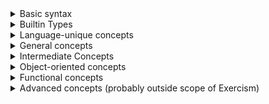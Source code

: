 <details>
 	<summary>Basic syntax</summary>
<br>

- [ ] [Argument unpacking][argument-unpacking]

- [ ] [Comments][comments-general]

  - [ ] TODO: Explain # syntax in Python

- [ ] [Expressions][expressions]

  - [ ] [Order of Evaluation][order-of-evaluation]

- [ ] Statements
  - [ ] TODO: Explain the importance of statements in Python
  - [ ] [`pass`][keyword-pass]
  </details>
  <details>
 	<summary>Builtin Types</summary>
<br>

_**TODO:** Casting between types in Python can be a bit unclear; this will need expansion_

- [ ] [Type conversion][type-conversion]

<details>
  <summary>Primitives</summary>
<br>

_These are types that represent discreet values in memory that do not contain other values; all have a dedicated literal syntax._

  <details>
    <summary>Bascis</summary>
    <br>
    
- [ ] [`None`][keyword-none]
- [ ] [`bool`][builtin-types-bool]
  - [ ] [`True`][keyword-true]
  - [ ] [`False`][keyword-false]
- [ ] [`int`][builtin-types-int]
- [ ] [`float`][builtin-types-float]
- [ ] [`str`][builtin-types-str]
  - [ ] [String methods][string-methods]
  - [ ] [String formatting][string-formatting]
  - [ ] [String splitting][string-splitting]
  - [ ] [String translation][string-translation]

</details>

<details>
<summary>Intermediate</summary>
<br>

_These are less commonly used primitives, but still important to know._

- [ ] [`complex`][builtin-types-complex]
- [ ] [`bytes`][builtin-types-bytes]

  </details>
  </details>

  <details>
     <summary>Containers</summary>
     <br>

_These are types that hold one or more of some other primitive type; they're the building blocks of more complex data structures._

  <details>
      <summary>Basic</summary>
      <br>
      
_Again, these are non-negotiable: every Python user must be comfortable with their use and abuse to be considered fluent, as they appear in **most** workaday code. These are also common enough that they each have their own dedicated literal syntax._

- [ ] [`tuple`][builtin-types-tuple]
- [ ] [`range`][builtin-types-range]
- [ ] [`list`][builtin-types-list]
  - [ ] [List Methods][list-methods]
- [ ] [`dict`][builtin-types-dict]
- [ ] [`set`][builtin-types-set]

  </details>

<details>
<summary>Intermediate</summary>
<br>

_Much more rarely used containers that you might want to know and recognize._

- [ ] [`bytearray`][builtin-types-bytearray]
- [ ] [`frozenset`][builtin-types-frozenset]

  </details>

  <details>
  <summary>Advanced</summary>
  <br>

_These will very rarely be encountered in the wild, the first because it's more of an internal implementation detail and the second because it's hyper-specific._

- [ ] [`slice`][builtin-types-slice]
- [ ] [`memoryview`][builtin-types-memoryview]


  </details>

  <details>
  <summary>OOP-Specific</summary>
  <br>
  
  - [ ] [`type`][builtin-types-type]
  - [ ] [`object`][builtin-types-object]
  - [ ] [`property`][builtin-types-property]

</details>
</details>
</deatils>
</details>

  
<details>
 	<summary>Language-unique concepts</summary>
<br>

-  [ ] [The Zen of Python][zen-of-python]
-  [ ] [Pythonic][pythonic]
-  [ ] [Python Enhancement Proposals][python-enhancement-proposals]
-  [ ] [PEP 8][pep-8-style-guide]
-  [ ] [Dunder Methods][dunder-methods]

</details>
<details>
 	<summary>General concepts</summary>
<br>

- [ ] [Arithmetic][arithmetic-general]

  - [ ] [Modular Division][modular-division]

- [ ] [Bitwise manipulation][bitwise-manipulation-general]

  - [ ] [Binary numbers][binary-numbers]
  - [ ] [Bitflags][bitflags]
  - [ ] [Bitwise operators][bitwise-operators]
  - [ ] [Powers of Two][powers-of-two]

- [ ] [Boolean logic][boolean-logic-general]

  - [ ] [Boolean values][boolean-values]

    - [ ] [Booleans are integers][booleans-are-integers]
    - [ ] [`True`][keyword-true]
    - [ ] [`False`][keyword-false]

  - [ ] [Boolean operators][boolean-operators]
    - [ ] [`not`][keyword-not]
    - [ ] [Short-circuiting][short-circuiting]
      - [ ] [`and`][keyword-and]
      - [ ] [`or`][keyword-or]

- [ ] [Bracket Notation][bracket-notation]

  - [ ] [Indexing][indexing]
  - [ ] [Slicing][slicing]

- [ ] [Comparisons][comparisons-general]

  - [ ] [Comparison operators][comparison-operators]
  - [ ] [Integer comparison][integer-comparison]
  - [ ] [Rich comparison methods][rich-comparison-methods]
  - [ ] [Equality operator][equality-operator]
  - [ ] [Equivalence][equivalence]
  - [ ] [Inequality][inequality]

- [ ] [Conditionals][conditionals-general]

  - [ ] [Conditionals structures][conditional-structures]
    - [ ] [`if`][keyword-if]
    - [ ] [`elif`][keyword-elif]
    - [ ] [`else`][keyword-else]

- [ ] [Enumeration][enumeration]

  - [ ] [Enumerated values][enumerated-values]

- [ ] [Functions][functions-general]

  - [ ] [Function Definition][function_definition]
    - [ ] [`def`][keyword-def]
    - [ ] [`lambda`][keyword-lambda]
    - [ ] [Function signature][function-signature]
      - [ ] [Arguments & parameters][arguments-and-parameters]
      - [ ] [Positional parameters][positional-parameters]
      - [ ] [Positional-only parameters][positional-only-parameters]
      - [ ] [Keyword parameters][keyword-parameters]
      - [ ] [Keyword-only parameters][keyword-only-parameters]
      - [ ] [Default arguments][default-arguments]
      - [ ] [`\*args``][star-args]
      - [ ] [`\*\*kwargs``][star-star-kwargs]
  - [ ] [Return Values][return-value]
    - [ ] [`return`][keyword-return]
  - [ ] [Generators][generators]
    - [ ] [`yield`][keyword-yield]
  - [ ] [Type hinting][type-hinting]
  - [ ] [Call semantics][call-semantics]

- [ ] [Identity testing][identity-testing]

  - [ ] [`is`][keyword-is]

- [ ] [Loops][loops-general]

  - [ ] [`while` loops][while-loops]
    - [ ] [`while`][keyword-while]
  - [ ] [`for` loops][for-loops]
    - [ ] [`for`][keyword-for]
  - [ ] [Exiting loops][exiting-loops]
    - [ ] [`break`][keyword-break]
    - [ ] [`continue`][keyword-continue]
  - [ ] [Iteration][iteration]

    - [ ] [Iterables][iterables]
    - [ ] [Iterators][iterators]

  - [ ] [Membership testing][membership-testing]
    - [ ] [`in`][keyword-in]

- [ ] [Operators][operators]

  - [ ] [Operator overloading][operator-overloading]
  - [ ] [Operator precedence][operator-precedence]

- [ ] [Scope][scope]

  - [ ] [Namespaces][namespaces]
    - [ ] [`global`][keyword-global]
    - [ ] [`nonlocal`][keyword-nonlocal]
  - [ ] [`del`][keyword-del]

- [ ] [Variables][variables]
  - [ ] [Assignment][assignment]
    - [ ] [Multiple assignment][multiple-assignment]
    - [ ] [Tuple unpacking][tuple-unpacking]
    - [ ] [Constants][constants]
</details>

<details>
 	<summary>Intermediate Concepts</summary>
<br>

- [ ] [Comprehension Syntax][comprehension-syntax]

  - [ ] [List comprehension][list-comprehension]
  - [ ] [Dict comprehension][dict-comprehension]
  - [ ] [Set comprehension][set-comprehension]
  - [ ] [Generator comprehension][generator-comprehension]

- [ ] Context managers

  - [ ] [`with`][keyword-with]

- [ ] [Decorators][decorators]

- [ ] [Docstrings][docstrings]

- [ ] [Exceptions][exceptions-general]

  - [ ] [Exception handling][exception-handling]
  - [ ] [Exception catching][exception-catching]
    - [ ] [`try`][keyword-try]
    - [ ] [`except`][keyword-except]
    - [ ] [`else`][keyword-else]
    - [ ] [`finally`][keyword-finally]
  - [ ] [Exception hierarchy][exception-hierarchy]
  - [ ] [Raise][raise]
    - [ ] [Exception message][exception-message]
    - [ ] [`raise`][keyword-raise]
    - [ ] [`assert`][keyword-assert]

- [ ] [Importing][importing]

  - [ ] [`import`][keyword-import]
  - [ ] [`from`][keyword-from]
  - [ ] [`as`][keyword-as]

- [ ] [Standard Library][standard-library]
  - [ ] [Data structures][data-structures]
    - [ ] [Lookup efficiency][lookup-efficiency]
    - [ ] [Recursive data structures][recursive-data-structures]
  - [ ] [Regular Expressions][regular-expressions]
</details>

<details>
 	<summary>Object-oriented concepts</summary>
<br>

- [ ] [Objects][objects-general]

  - [ ] [Everything is an object][everything-is-an-object]

- [ ] [Classes][classes-general]

  - [ ] [Custom classes][custom-classes]
    - [ ] [`class`][keyword-class]
  - [ ] [Class members][class-members]
    - [ ] Behavior
      - [ ] [Methods][methods-general]
        - [ ] [Instance Methods][instance-methods]
          - [ ] [Implicit self][implicit-self]
          - [ ] [Initialization][initialization]
          - [ ] [Instantiation][instantiation]
        - [ ] [Class methods][class-methods]
          - [ ] [Constructor][constructor]
        - [ ] [Static Methods][static-methods]
    - [ ] [State][state]
      - [ ] [Instance Attributes][instance-attributes]
      - [ ] [Instance Properties][instance-properties]
        - [ ] [Property Decorator][property-decorator]

- [ ] [Inheritance][inheritance-general]

  - [ ] [Class inheritance][class-inheritance]

- [ ] [Composition][composition-general]

  - [ ] [Class composition][class-composition]

- [ ] [Encapsulation][encapsulation-general]

  - [ ] [Non-Public Methods][non-public-methods]

- [ ] [Interfaces][interfaces-general]

  - [ ] [Duck Typing][duck-typing]

- [ ] [Mutation][mutation-general]

  - [ ] [Immutability in Python][immutability]
  - [ ] [Mutability in Python][mutability]

- [ ] [Polymorphism][polymorphism-general]
  - [ ] [Dynamic typing][dynamic-typing]
 </details>

<details>
 	<summary>Functional concepts</summary>
<br>

- [ ] [Anonymous functions][anonymous-functions-general]

  - [ ] [`lambda`][keyword-lambda]

- [ ] [Higher-order functions][higher-order-functions]

  - [ ] [Decorators as higher-order functions][decorators-as-higher-order-functions]
  - [ ] [`map`][builtin-functions-map]
  - [ ] [`filter`][builtin-functions-filter]

- [ ] [Immutability][immutability]

- [ ] [Nested functions][nested-functions]

- [ ] [Partial application][partial-application]

  - [ ] TODO: `functools.partial`

- [ ] [Recursion][recursion]

  - [ ] **TODO:** explain limitations of recursion in Python, ie `RecursionLimit`

- [ ] [REPL][repl]
  - [ ] TODO: Discuss the interactive Python interpreter
</details>
  
<details>
<summary>Advanced concepts (probably outside scope of Exercism)</summary>
<br>

- [ ] Asynchronous operatons
  - [ ] [`async`][keyword-async]
  - [ ] [`await`][keyword-await]
</details>
